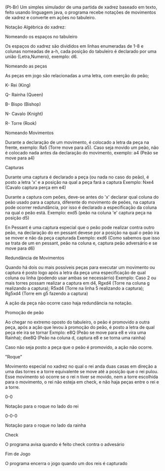 (Pt-Br)
Um simples simulador de uma partida de xadrez baseado em texto, feito usando linguagem java, o programa recebe notações de movimentos de xadrez e converte em ações no tabuleiro.

Notação Algébrica do xadrez:

Nomeando os espaços no tabuleiro

  Os espaços do xadrez são divididos em linhas enumeradas de 1-8 e colunas nomeadas de a-h, cada posição do tabuleiro é declarado por uma união {Letra,Numero}, exemplo: d6.

Nomeando as peças

  As peças em jogo são relacionadas a uma letra, com exerção do peão;

   K- Rei (King)
   
   Q- Rainha (Queen)
   
   B- Bispo (Bishop)
   
   N- Cavalo (Knight)
   
   R- Torre (Rook)

Nomeando Movimentos

  Durante a declaração de um movimento, é colocado a letra da peça na frente, exemplo: Ra5 (Torre move para a5).
  Caso seja movido um peão, não é colocado nada antes da declaração do movimento, exemplo: a4 (Peão se move para a4)

Capturas

  Durante uma captura é declarado a peça (ou nada no caso do peão), é posto a letra 'x' e a posição na qual a peça fará a captura
  Exemplo: Nxe4 (Cavalo captura perça em e4)

  Durante a captura com peões, deve-se antes do 'x' declarar qual coluna do peão usado para a captura, diferente do movimento de peões, na captura pode ocorrer redundância, por isso
  é declarado a especificação da coluna na qual o peão está.
  Exemplo: exd5 (peão na coluna 'e' captura peça na posição d5)

  En Pessant é uma captura especial que o peão pode realizar contra outro peão, na declaração do en pessant devese por a posição na qual o peão ira se mover e não da peça capturada
  Exemplo: exd6 (Como sabemos que isso se trata de um en pessant, peão na coluna e, captura peão adversário e se move para d6)

Redundância de Movimentos

  Quando há dois ou mais possíveis peças para executar um movimento ou captura é posto logo após a letra da peça uma especificação de qual coluna ou linha (podendo usar ambas se necessárrio)
  Exemplo: Caso 2 ou mais torres possam realizar a captura em d4, Rgxd4 (Torre na coluna g realizando a captura); R5xd4 (Torre na linha 5 realizando a captura); Rg5xd4 (Torre em g5 fazendo a captura)
  
  A ação da peça não ocorre caso haja redundância na notação.

Promoção de  peão 

  Ao chegar no extremo oposto do tabuleiro, o peão é promovido a outra peça, após a ação que levou à promoção do peão, é posto a letra de qual peça ele ira se tornar
  Exmplo: e8Q (Peão se move para e8 e vira uma Rainha); dxe8Q (Peão na coluna d, captura e8 e se torna uma rainha)

  Caso não seja posto a peça que o peão é promovido, a ação não ocorre.

"Roque"

  Movimento especial no xadrez no qual o rei anda duas casas em direção a uma das torres e a torre equivalente se move até a posição que o rei pulou.
  Esse movimento só ocorre se o rei n tiver se movido, nem a torre escolhida para o movimento, o rei não esteja em check, e não haja peças entre o rei e a torre.

  0-0
  
  Notação para o roque no lado do rei

  0-0-0 
  
  Notação para o roque no lado da rainha

Check

  O programa avisa quando é feito check contra o advesário

Fim de Jogo

  O programa encerra o jogo quando um dos reis é capturado


